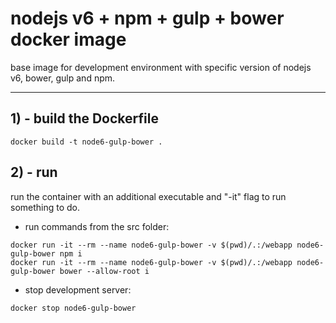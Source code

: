 # nodejs v6 + npm + gulp + bower docker  image
base image for development environment with specific version of nodejs v6, bower, gulp and npm.

----

## 1) - build the Dockerfile

```
docker build -t node6-gulp-bower .
```

## 2) - run
run the container with an additional executable and "-it" flag to run something to do.

- run commands from the src folder:

```
docker run -it --rm --name node6-gulp-bower -v $(pwd)/.:/webapp node6-gulp-bower npm i
docker run -it --rm --name node6-gulp-bower -v $(pwd)/.:/webapp node6-gulp-bower bower --allow-root i
```


- stop development server:
```
docker stop node6-gulp-bower
```
